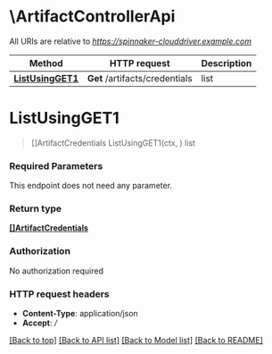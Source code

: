 # \ArtifactControllerApi

All URIs are relative to *https://spinnaker-clouddriver.example.com*

Method | HTTP request | Description
------------- | ------------- | -------------
[**ListUsingGET1**](ArtifactControllerApi.md#ListUsingGET1) | **Get** /artifacts/credentials | list


# **ListUsingGET1**
> []ArtifactCredentials ListUsingGET1(ctx, )
list

### Required Parameters
This endpoint does not need any parameter.

### Return type

[**[]ArtifactCredentials**](ArtifactCredentials.md)

### Authorization

No authorization required

### HTTP request headers

 - **Content-Type**: application/json
 - **Accept**: */*

[[Back to top]](#) [[Back to API list]](../README.md#documentation-for-api-endpoints) [[Back to Model list]](../README.md#documentation-for-models) [[Back to README]](../README.md)

